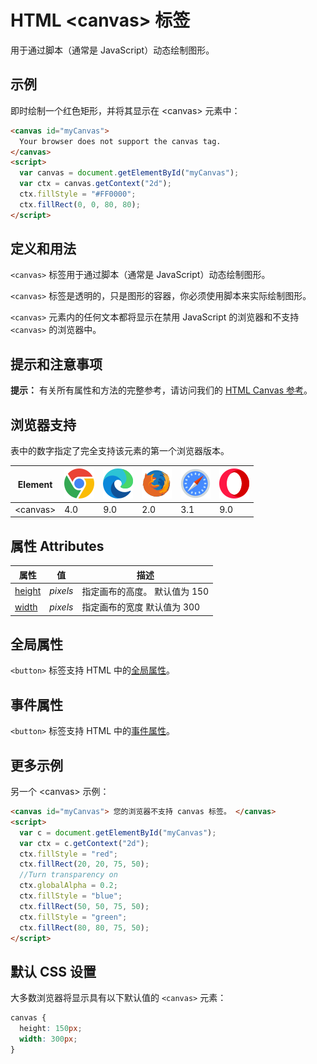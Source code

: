 HTML \<canvas> 标签
===

用于通过脚本（通常是 JavaScript）动态绘制图形。

## 示例

即时绘制一个红色矩形，并将其显示在 \<canvas> 元素中：

```html idoc:preview:iframe
<canvas id="myCanvas">
  Your browser does not support the canvas tag.
</canvas>
<script>
  var canvas = document.getElementById("myCanvas");
  var ctx = canvas.getContext("2d");
  ctx.fillStyle = "#FF0000";
  ctx.fillRect(0, 0, 80, 80);
</script>
```

## 定义和用法

`<canvas>` 标签用于通过脚本（通常是 JavaScript）动态绘制图形。

`<canvas>` 标签是透明的，只是图形的容器，你必须使用脚本来实际绘制图形。

`<canvas>` 元素内的任何文本都将显示在禁用 JavaScript 的浏览器和不支持 `<canvas>` 的浏览器中。

## 提示和注意事项

**提示：** 有关所有属性和方法的完整参考，请访问我们的 [HTML Canvas 参考](../reference/canvas.md)。

## 浏览器支持

表中的数字指定了完全支持该元素的第一个浏览器版本。

| Element  | ![chrome][1] | ![edge][2] | ![firefox][3] | ![safari][4] | ![opera][5] |
| --------- | --- | --- | --- | --- | --- |
| \<canvas> | 4.0 | 9.0 | 2.0 | 3.1 | 9.0 |

## 属性 Attributes

| 属性 | 值 | 描述 |
| ---- | ---- | ---- |
| [height](./canvas_height.md) | *pixels* | 指定画布的高度。 默认值为 150 |
| [width](./canvas_width.md)   | *pixels* | 指定画布的宽度 默认值为 300 |

## 全局属性

`<button>` 标签支持 HTML 中的[全局属性](../reference/standardattributes.md)。

## 事件属性

`<button>` 标签支持 HTML 中的[事件属性](../reference/eventattributes.md)。

## 更多示例

另一个 \<canvas> 示例：

```html idoc:preview:iframe
<canvas id="myCanvas"> 您的浏览器不支持 canvas 标签。 </canvas>
<script>
  var c = document.getElementById("myCanvas");
  var ctx = c.getContext("2d");
  ctx.fillStyle = "red";
  ctx.fillRect(20, 20, 75, 50);
  //Turn transparency on
  ctx.globalAlpha = 0.2;
  ctx.fillStyle = "blue";
  ctx.fillRect(50, 50, 75, 50);
  ctx.fillStyle = "green";
  ctx.fillRect(80, 80, 75, 50);
</script>
```

## 默认 CSS 设置

大多数浏览器将显示具有以下默认值的 `<canvas>` 元素：

```css
canvas {
  height: 150px;
  width: 300px;
}
```


[1]: ../assets/chrome.svg
[2]: ../assets/edge.svg
[3]: ../assets/firefox.svg
[4]: ../assets/safari.svg
[5]: ../assets/opera.svg